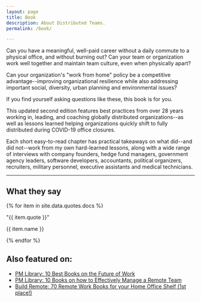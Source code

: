 ```yaml
---
layout: page
title: Book
description: About Distributed Teams.
permalink: /book/

---
```


Can you have a meaningful, well-paid career without a daily commute to a physical office, and without burning out? Can your team or organization work well together and maintain team culture, even when physically apart?

Can your organization's "work from home" policy be a competitive advantage--improving organizational resilience while also addressing important social, diversity, urban planning and environmental issues?

If you find yourself asking questions like these, this book is for you.

This updated second edition features best practices from over 28 years working in, leading, and coaching globally distributed organizations--as well as lessons learned helping organizations quickly shift to fully distributed during COVID-19 office closures.

Each short easy-to-read chapter has practical takeaways on what did--and did not--work from my own hard-learned lessons, along with a wide range of interviews with company founders, hedge fund managers, government agency leaders, software developers, accountants, political organizers, recruiters, military personnel, executive assistants and medical technicians.

---

   <div class="container quotes">
        <div class="row">
            <div class="col-md-12">
                <h2>What they say</h2>
            </div>
        </div>
        <div class="row">
            <div class="col-md-12">
                {% for item in site.data.quotes.docs %}
                <p class="lead">"{{ item.quote }}"</p>
                <p>{{ item.name }}</p>
                {% endfor %}
            </div>
        </div>
    </div>
    
## Also featured on:
* [PM Library: 10 Best Books on the Future of Work](https://thepmlibrary.com/collections/10-best-books-on-the-future-of-work/)
* [PM Library: 10 Books on how to Effectively Manage a Remote Team](https://medium.com/the-pm-library/10-books-on-how-to-effectively-manage-a-remote-team-b49b6fa14436)
* [Build Remote: 70 Remote Work Books for your Home Office Shelf (1st place!)](https://buildremote.co/products/books/work-from-home-books/)

